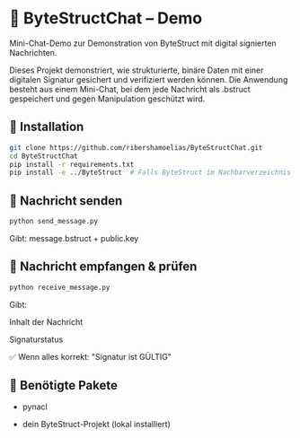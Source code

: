 # 💬 ByteStructChat – Demo

Mini-Chat-Demo zur Demonstration von ByteStruct mit digital signierten Nachrichten.

Dieses Projekt demonstriert, wie strukturierte, binäre Daten mit einer digitalen Signatur gesichert und verifiziert werden können. Die Anwendung besteht aus einem Mini-Chat, bei dem jede Nachricht als .bstruct gespeichert und gegen Manipulation geschützt wird.

## 🚀 Installation

```bash
git clone https://github.com/ribershamoelias/ByteStructChat.git
cd ByteStructChat
pip install -r requirements.txt
pip install -e ../ByteStruct  # Falls ByteStruct im Nachbarverzeichnis liegt
```
## 📨 Nachricht senden
```bash
python send_message.py
```
Gibt: message.bstruct + public.key
## 📩 Nachricht empfangen & prüfen
```bash
python receive_message.py
```
Gibt:

Inhalt der Nachricht

Signaturstatus

✅ Wenn alles korrekt: "Signatur ist GÜLTIG"

## 🔐 Benötigte Pakete

- pynacl

- dein ByteStruct-Projekt (lokal installiert)

